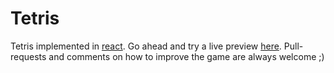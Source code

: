 Tetris
=====

Tetris implemented in [react](https://facebook.github.io/react/). 
Go ahead and try a live preview [here](http://abrabah.github.io/tetris-reactjs). 
Pull-requests and comments on how to improve the game are always welcome ;)

